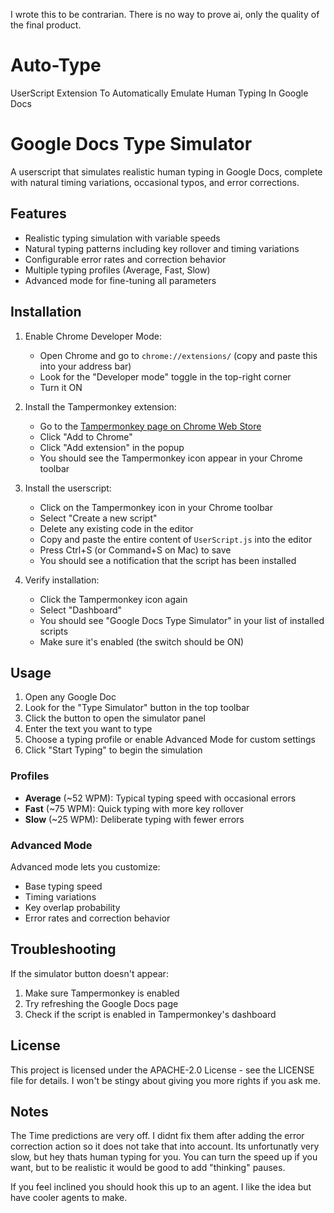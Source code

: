 I wrote this to be contrarian. There is no way to prove ai, only the quality of the final product. 

# Auto-Type
UserScript Extension To Automatically Emulate Human Typing In Google Docs

# Google Docs Type Simulator

A userscript that simulates realistic human typing in Google Docs, complete with natural timing variations, occasional typos, and error corrections.

## Features

- Realistic typing simulation with variable speeds
- Natural typing patterns including key rollover and timing variations
- Configurable error rates and correction behavior
- Multiple typing profiles (Average, Fast, Slow)
- Advanced mode for fine-tuning all parameters

## Installation

1. Enable Chrome Developer Mode:
   - Open Chrome and go to `chrome://extensions/` (copy and paste this into your address bar)
   - Look for the "Developer mode" toggle in the top-right corner
   - Turn it ON

2. Install the Tampermonkey extension:
   - Go to the [Tampermonkey page on Chrome Web Store](https://chrome.google.com/webstore/detail/tampermonkey/dhdgffkkebhmkfjojejmpbldmpobfkfo)
   - Click "Add to Chrome"
   - Click "Add extension" in the popup
   - You should see the Tampermonkey icon appear in your Chrome toolbar

3. Install the userscript:
   - Click on the Tampermonkey icon in your Chrome toolbar
   - Select "Create a new script"
   - Delete any existing code in the editor
   - Copy and paste the entire content of `UserScript.js` into the editor
   - Press Ctrl+S (or Command+S on Mac) to save
   - You should see a notification that the script has been installed

4. Verify installation:
   - Click the Tampermonkey icon again
   - Select "Dashboard"
   - You should see "Google Docs Type Simulator" in your list of installed scripts
   - Make sure it's enabled (the switch should be ON)

## Usage

1. Open any Google Doc
2. Look for the "Type Simulator" button in the top toolbar
3. Click the button to open the simulator panel
4. Enter the text you want to type
5. Choose a typing profile or enable Advanced Mode for custom settings
6. Click "Start Typing" to begin the simulation

### Profiles

- **Average** (~52 WPM): Typical typing speed with occasional errors
- **Fast** (~75 WPM): Quick typing with more key rollover
- **Slow** (~25 WPM): Deliberate typing with fewer errors

### Advanced Mode

Advanced mode lets you customize:
- Base typing speed
- Timing variations
- Key overlap probability
- Error rates and correction behavior

## Troubleshooting

If the simulator button doesn't appear:
1. Make sure Tampermonkey is enabled
2. Try refreshing the Google Docs page
3. Check if the script is enabled in Tampermonkey's dashboard

## License

This project is licensed under the APACHE-2.0 License - see the LICENSE file for details.
I won't be stingy about giving you more rights if you ask me.

## Notes
The Time predictions are very off. I didnt fix them after adding the error correction action so it does not take that into account.
Its unfortunatly very slow, but hey thats human typing for you. You can turn the speed up if you want, but to be realistic it would be
good to add "thinking" pauses.

If you feel inclined you should hook this up to an agent. I like the idea but have cooler agents to make. 

